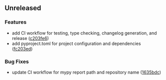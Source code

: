 ## Unreleased

### Features

- add CI workflow for testing, type checking, changelog generation, and release ([c203fe6](https://github.com/m/mgjho/bias_scan_py/commit/c203fe68eeb16cd59cb12a3cbe66e7d6e2ed242c))
- add pyproject.toml for project configuration and dependencies ([fc203ed](https://github.com/m/mgjho/bias_scan_py/commit/fc203ede8a07e6236011c14c5f4a99b18359e4ee))

### Bug Fixes

- update CI workflow for mypy report path and repository name ([1635bdc](https://github.com/m/mgjho/bias_scan_py/commit/1635bdcae2ce039a77e60354988e5e4c819d2501))
